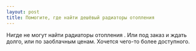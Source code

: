 ```yaml
---
layout: post 
title: Помогите, где найти дешёвый радиаторы отопления 
--- 
```

Нигде не могут найти радиаторы отопления . Или под заказ и ждать долго, или по заоблачным ценам. Хочется чего-то более доступного.